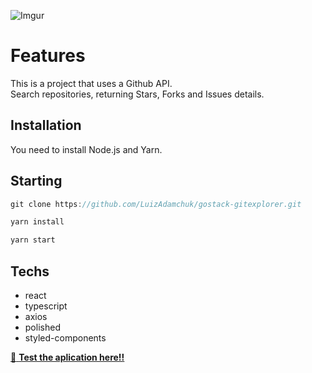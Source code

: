 ![Imgur](https://i.imgur.com/qeyVLDUl.png)

# Features

This is a project that uses a Github API. <br/>
Search repositories, returning Stars, Forks and Issues details.

## Installation

You need to install Node.js and Yarn.

## Starting

```jsx
git clone https://github.com/LuizAdamchuk/gostack-gitexplorer.git

```
```jsx
yarn install

```
```jsx
yarn start

```

## Techs

- react
- typescript
- axios
- polished
- styled-components


[:rocket: **Test the aplication here!!**](https://github-explorer-dmchk.netlify.app/)
